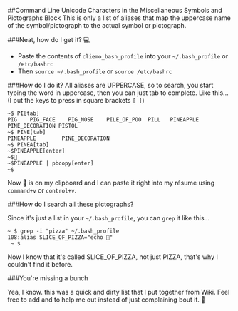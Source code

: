##Command Line Unicode Characters in the Miscellaneous Symbols and Pictographs Block
This is only a list of aliases that map the uppercase name of the symbol/pictograph to the actual symbol or pictograph.

###Neat, how do I get it? 
💻


* Paste the contents of `cliemo_bash_profile` into your `~/.bash_profile` or `/etc/bashrc` 
* Then `source ~/.bash_profile` or `source /etc/bashrc`

###How do I do it?
All aliases are UPPERCASE, so to search, you start typing the word in uppercase, then you can just tab to complete. 
Like this... (I put the keys to press in square brackets `[ ]`)

    ~$ PI[tab]
    PIG    PIG_FACE    PIG_NOSE    PILE_OF_POO  PILL   PINEAPPLE   PINE_DECORATION PISTOL
    ~$ PINE[tab]
    PINEAPPLE        PINE_DECORATION  
    ~$ PINEA[tab]
    ~$PINEAPPLE[enter]
    ~$🍍
    ~$PINEAPPLE | pbcopy[enter]
    ~$

Now 🍍 is on my clipboard and I can paste it right into my résume using `command+v` or `control+v`. 

###How do I search all these pictographs?

Since it's just a list in your `~/.bash_profile`, you can `grep` it like this...

    ~ $ grep -i "pizza" ~/.bash_profile 
    108:alias SLICE_OF_PIZZA="echo 🍕"
     ~ $ 

Now I know that it's called SLICE\_OF\_PIZZA, not just PIZZA, that's why I couldn't find it before.

###You're missing a bunch

Yea, I know. this was a quick and dirty list that I put together from Wiki. Feel free to add and to help me out instead of just complaining bout it.
    🍍

